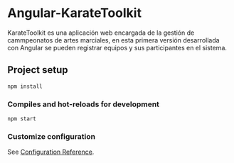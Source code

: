 # Angular-KarateToolkit

KarateToolkit es una aplicación web encargada de la gestión de cammpeonatos de artes marciales, en esta primera versión desarrollada con Angular
se pueden registrar equipos y sus participantes en el sistema.

## Project setup
```
npm install
```

### Compiles and hot-reloads for development
```
npm start
```

### Customize configuration
See [Configuration Reference](https://angular.io/guide/workspace-config/).
